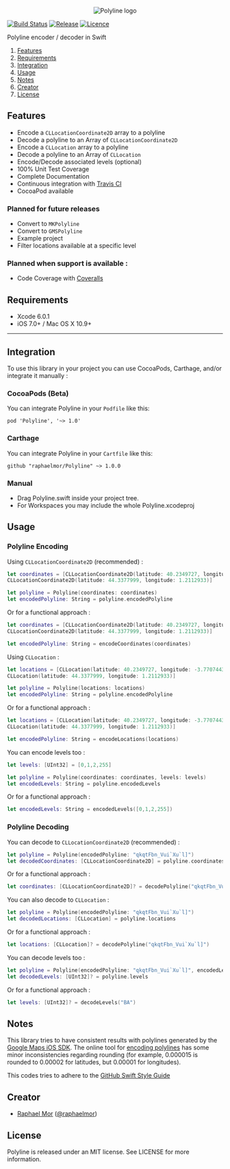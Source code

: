 <p align="center" >
  <img src="https://raw.githubusercontent.com/raphaelmor/Polyline/assets/polyline.png" title="Polyline logo" float=left>
</p>

[![Build Status](https://travis-ci.org/raphaelmor/Polyline.svg?branch=master)](https://travis-ci.org/raphaelmor/Polyline)
[![Release](https://img.shields.io/github/release/raphaelmor/Polyline.svg)]()
[![Licence](http://img.shields.io/badge/Licence-MIT-lightgrey.svg)](https://github.com/raphaelmor/Polyline/blob/master/LICENCE.txt)

Polyline encoder / decoder in Swift

1. [Features](#features)
2. [Requirements](#requirements)
3. [Integration](#integration)
4. [Usage](#usage)
5. [Notes](#notes)
6. [Creator](#creator)
7. [License](#license)

## Features

- Encode a `CLLocationCoordinate2D` array to a polyline
- Decode a polyline to an Array of `CLLocationCoordinate2D`
- Encode a `CLLocation` array to a polyline
- Decode a polyline to an Array of `CLLocation`
- Encode/Decode associated levels (optional)
- 100% Unit Test Coverage
- Complete Documentation
- Continuous integration with [Travis CI](http://travis-ci.org)
- CocoaPod available

### Planned for future releases 

- Convert to `MKPolyline`
- Convert to `GMSPolyline`
- Example project
- Filter locations available at a specific level

### Planned when support is available :
- Code Coverage with [Coveralls](https://coveralls.io)


## Requirements

- Xcode 6.0.1
- iOS 7.0+ / Mac OS X 10.9+

---


## Integration
To use this library in your project you can use CocoaPods, Carthage, and/or integrate it manually :

### CocoaPods (Beta)
You can integrate Polyline in your `Podfile` like this:

```
pod 'Polyline', '~> 1.0'
```

### Carthage
You can integrate Polyline in your `Cartfile` like this:

```
github "raphaelmor/Polyline" ~> 1.0.0
```

### Manual

- Drag Polyline.swift inside your project tree.
- For Workspaces you may include the whole Polyline.xcodeproj

## Usage

### Polyline Encoding

Using `CLLocationCoordinate2D` (recommended) :
```swift
let coordinates = [CLLocationCoordinate2D(latitude: 40.2349727, longitude: -3.7707443),
CLLocationCoordinate2D(latitude: 44.3377999, longitude: 1.2112933)]

let polyline = Polyline(coordinates: coordinates)
let encodedPolyline: String = polyline.encodedPolyline
```

Or for a functional approach :

```swift
let coordinates = [CLLocationCoordinate2D(latitude: 40.2349727, longitude: -3.7707443),
CLLocationCoordinate2D(latitude: 44.3377999, longitude: 1.2112933)]

let encodedPolyline: String = encodeCoordinates(coordinates)
```

Using `CLLocation` :

```swift
let locations = [CLLocation(latitude: 40.2349727, longitude: -3.7707443),
CLLocation(latitude: 44.3377999, longitude: 1.2112933)]

let polyline = Polyline(locations: locations)
let encodedPolyline: String = polyline.encodedPolyline
```

Or for a functional approach :

```swift
let locations = [CLLocation(latitude: 40.2349727, longitude: -3.7707443),
CLLocation(latitude: 44.3377999, longitude: 1.2112933)]

let encodedPolyline: String = encodeLocations(locations)
```

You can encode levels too : 

```swift
let levels: [UInt32] = [0,1,2,255]

let polyline = Polyline(coordinates: coordinates, levels: levels)
let encodedLevels: String = polyline.encodedLevels
```

Or for a functional approach :

```swift
let encodedLevels: String = encodedLevels([0,1,2,255])
```


### Polyline Decoding

You can decode to `CLLocationCoordinate2D` (recommended) :

```swift
let polyline = Polyline(encodedPolyline: "qkqtFbn_Vui`Xu`l]")
let decodedCoordinates: [CLLocationCoordinate2D] = polyline.coordinates
```

Or for a functional approach :

```swift
let coordinates: [CLLocationCoordinate2D]? = decodePolyline("qkqtFbn_Vui`Xu`l]")
```

You can also decode to `CLLocation` :

```swift
let polyline = Polyline(encodedPolyline: "qkqtFbn_Vui`Xu`l]")
let decodedLocations: [CLLocation] = polyline.locations
```

Or for a functional approach :

```swift
let locations: [CLLocation]? = decodePolyline("qkqtFbn_Vui`Xu`l]")
```

You can decode levels too :

```swift
let polyline = Polyline(encodedPolyline: "qkqtFbn_Vui`Xu`l]", encodedLevels: "BA")
let decodedLevels: [UInt32]? = polyline.levels
```

Or for a functional approach :

```swift
let levels: [UInt32]? = decodeLevels("BA")
```
        
## Notes
This library tries to have consistent results with polylines generated by the [Google Maps iOS SDK](https://developers.google.com/maps/documentation/ios/).
The online tool for [encoding polylines](https://developers.google.com/maps/documentation/utilities/polylineutility) has some minor inconsistencies regarding rounding (for example, 0.000015 is rounded to 0.00002 for latitudes, but 0.00001 for longitudes).

This codes tries to adhere to the [GitHub Swift Style Guide](https://github.com/github/swift-style-guide)

## Creator

- [Raphael Mor](http://github.com/raphaelmor) ([@raphaelmor](https://twitter.com/raphaelmor))

## License

Polyline is released under an MIT license. See LICENSE for more information.
